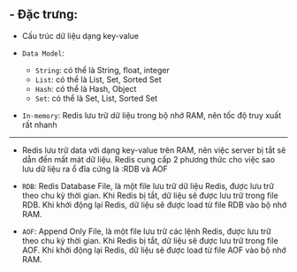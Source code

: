 ## - Đặc trưng:
- Cấu trúc dữ liệu dạng key-value
- `Data Model`: 
    - `String`: có thể là String, float, integer
    - `List`: có thể là List, Set, Sorted Set
    - `Hash`: có thể là Hash, Object
    - `Set`: có thể là Set, List, Sorted Set

- `In-memory`: Redis lưu trữ dữ liệu trong bộ nhớ RAM, nên tốc độ truy xuất rất nhanh
---
- Redis lưu trữ data với dạng key-value trên RAM, nên việc server bị tắt sẽ dẫn đến mất mát dữ liệu. Redis cung cấp 2 phương thức cho việc sao lưu dữ liệu ra ổ đĩa cứng là :RDB và AOF
- `RDB`: Redis Database File, là một file lưu trữ dữ liệu Redis, được lưu trữ theo chu kỳ thời gian. Khi Redis bị tắt, dữ liệu sẽ được lưu trữ trong file RDB. Khi khởi động lại Redis, dữ liệu sẽ được load từ file RDB vào bộ nhớ RAM.

- `AOF`: Append Only File, là một file lưu trữ các lệnh Redis, được lưu trữ theo chu kỳ thời gian. Khi Redis bị tắt, dữ liệu sẽ được lưu trữ trong file AOF. Khi khởi động lại Redis, dữ liệu sẽ được load từ file AOF vào bộ nhớ RAM.